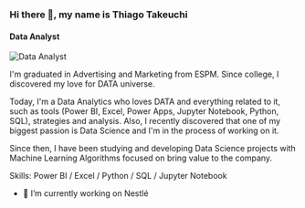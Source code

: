 ### Hi there 👋, my name is Thiago Takeuchi
#### Data Analyst
![Data Analyst](https://arturssmirnovs.github.io/github-profile-readme-generator/images/banner.png)

I'm graduated in Advertising and Marketing from ESPM. Since college, I discovered my love for DATA universe.

Today, I'm a Data Analytics who loves DATA and everything related to it, such as tools (Power BI, Excel, Power Apps, Jupyter Notebook, Python, SQL), strategies and analysis. Also, I recently discovered that one of my biggest passion is Data Science and I'm in the process of working on it. 

Since then, I have been studying and developing Data Science projects with Machine Learning Algorithms focused on bring value to the company.

Skills: Power BI / Excel / Python / SQL / Jupyter Notebook

- 🔭 I’m currently working on Nestlé 




